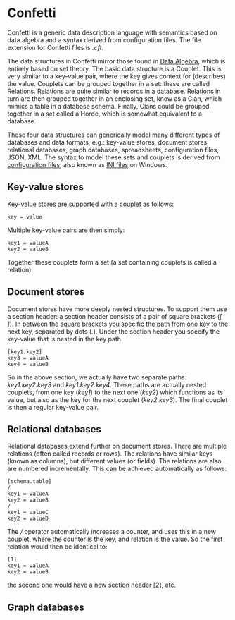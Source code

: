 # Confetti
Confetti is a generic data description language with semantics based on data algebra and a syntax derived from configuration files.
The file extension for Confetti files is _.cft_.

The data structures in Confetti mirror those found in [Data Algebra](https://algebraixlib.readthedocs.io/en/latest/intro.html), which is entirely based on set theory.
The basic data structure is a Couplet. This is very similar to a key-value pair, where the key gives context for (describes) the value. Couplets can be grouped together in a set: these are called Relations. Relations are quite similar to records in a database. Relations in turn are then grouped together in an enclosing set, know as a Clan, which mimics a table in a database schema. Finally, Clans could be grouped together in a set called a Horde, which is somewhat equivalent to a database.

These four data structures can generically model many different types of databases and data formats, e.g.: key-value stores, document stores, relational databases, graph databases, spreadsheets, configuration files, JSON, XML. The syntax to model these sets and couplets is derived from [configuration files](https://github.com/madmurphy/libconfini/blob/master/MANUAL.md), also known as [INI files](https://en.wikipedia.org/wiki/INI_file) on Windows.

## Key-value stores

Key-value stores are supported with a couplet as follows:

    key = value

Multiple key-value pairs are then simply:

    key1 = valueA
    key2 = valueB

Together these couplets form a set (a set containing couplets is called a relation).

## Document stores

Document stores have more deeply nested structures. To support them use a section header: a section header consists of a pair of square brackets (_[ ]_). In between the square brackets you specific the path from one key to the next key, separated by dots (_._). Under the section header you specify the key-value that is nested in the key path.

    [key1.key2]
    key3 = valueA
    key4 = valueB

So in the above section, we actually have two separate paths: _key1.key2.key3_ and _key1.key2.key4_. These paths are actually nested couplets, from one key (_key1_) to the next one (_key2_) which functions as its value, but also as the key for the next couplet (_key2.key3_). The final couplet is then a regular key-value pair.

## Relational databases

Relational databases extend further on document stores. There are multiple relations (often called records or rows). The relations have similar keys (known as columns), but different values (or fields). The relations are also are numbered incrementally.  This can be achieved automatically as follows:

    [schema.table]
    /
    key1 = valueA
    key2 = valueB
    /
    key1 = valueC
    key2 = valueD

The _/_ operator automatically increases a counter, and uses this in a new couplet, where the counter is the key, and relation is the value. So the first relation would then be identical to:

    [1]
    key1 = valueA
    key2 = valueB

the second one would have a new section header [2], etc.

## Graph databases
